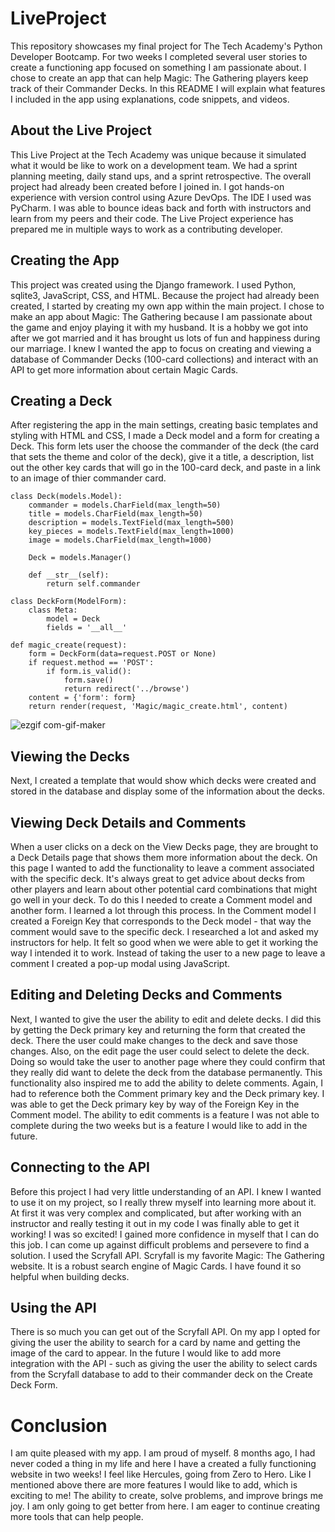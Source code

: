 # LiveProject
This repository showcases my final project for The Tech Academy's Python Developer Bootcamp.
For two weeks I completed several user stories to create a functioning app focused on something I am passionate about.
I chose to create an app that can help Magic: The Gathering players keep track of their Commander Decks.
In this README I will explain what features I included in the app using explanations, code snippets, and videos.

## About the Live Project<br>
This Live Project at the Tech Academy was unique because it simulated what it would be like to work on a development team. We had a sprint planning meeting, daily stand ups, and a sprint retrospective. The overall project had already been created before I joined in. I got hands-on experience with version control using Azure DevOps. The IDE I used was PyCharm. I was able to bounce ideas back and forth with instructors and learn from my peers and their code. The Live Project experience has prepared me in multiple ways to work as a contributing developer.

## Creating the App<br>
This project was created using the Django framework. I used Python, sqlite3, JavaScript, CSS, and HTML. Because the project had already been created, I started by creating my own app within the main project. I chose to make an app about Magic: The Gathering because I am passionate about the game and enjoy playing it with my husband. It is a hobby we got into after we got married and it has brought us lots of fun and happiness during our marriage. 
I knew I wanted the app to focus on creating and viewing a database of Commander Decks (100-card collections) and interact with an API to get more information about certain Magic Cards.

## Creating a Deck<br>
After registering the app in the main settings, creating basic templates and styling with HTML and CSS, I made a Deck model and a form for creating a Deck. This form lets user the choose the commander of the deck (the card that sets the theme and color of the deck), give it a title, a description, list out the other key cards that will go in the 100-card deck, and paste in a link to an image of thier commander card.
```
class Deck(models.Model):
    commander = models.CharField(max_length=50)
    title = models.CharField(max_length=50)
    description = models.TextField(max_length=500)
    key_pieces = models.TextField(max_length=1000)
    image = models.CharField(max_length=1000)

    Deck = models.Manager()

    def __str__(self):
        return self.commander
```
```
class DeckForm(ModelForm):
    class Meta:
        model = Deck
        fields = '__all__'
```
```
def magic_create(request):
    form = DeckForm(data=request.POST or None)
    if request.method == 'POST':
        if form.is_valid():
            form.save()
            return redirect('../browse')
    content = {'form': form}
    return render(request, 'Magic/magic_create.html', content)
```
![ezgif com-gif-maker](https://user-images.githubusercontent.com/97501659/173529510-15a0547c-c5e5-42a4-8e99-c95cf7cbf4ef.gif)

## Viewing the Decks<br>
Next, I created a template that would show which decks were created and stored in the database and display some of the information about the decks.


## Viewing Deck Details and Comments<br>
When a user clicks on a deck on the View Decks page, they are brought to a Deck Details page that shows them more information about the deck. On this page I wanted to add the functionality to leave a comment associated with the specific deck. It's always great to get advice about decks from other players and learn about other potential card combinations that might go well in your deck. To do this I needed to create a Comment model and another form. I learned a lot through this process. In the Comment model I created a Foreign Key that corresponds to the Deck model - that way the comment would save to the specific deck. I researched a lot and asked my instructors for help. It felt so good when we were able to get it working the way I intended it to work. Instead of taking the user to a new page to leave a comment I created a pop-up modal using JavaScript.

## Editing and Deleting Decks and Comments<br>
Next, I wanted to give the user the ability to edit and delete decks. I did this by getting the Deck primary key and returning the form that created the deck. There the user could make changes to the deck and save those changes. Also, on the edit page the user could select to delete the deck. Doing so would take the user to another page where they could confirm that they really did want to delete the deck from the database permanently. This functionality also inspired me to add the ability to delete comments. Again, I had to reference both the Comment primary key and the Deck primary key. I was able to get the Deck primary key by way of the Foreign Key in the Comment model. The ability to edit comments is a feature I was not able to complete during the two weeks but is a feature I would like to add in the future.

## Connecting to the API<br>
Before this project I had very little understanding of an API. I knew I wanted to use it on my project, so I really threw myself into learning more about it. At first it was very complex and complicated, but after working with an instructor and really testing it out in my code I was finally able to get it working! I was so excited! I gained more confidence in myself that I can do this job. I can come up against difficult problems and persevere to find a solution. I used the Scryfall API. Scryfall is my favorite Magic: The Gathering website. It is a robust search engine of Magic Cards. I have found it so helpful when building decks.

## Using the API<br>
There is so much you can get out of the Scryfall API. On my app I opted for giving the user the ability to search for a card by name and getting the image of the card to appear. In the future I would like to add more integration with the API - such as giving the user the ability to select cards from the Scryfall database to add to their commander deck on the Create Deck Form. 

# Conclusion<br>
I am quite pleased with my app. I am proud of myself. 8 months ago, I had never coded a thing in my life and here I have a created a fully functioning website in two weeks! I feel like Hercules, going from Zero to Hero. Like I mentioned above there are more features I would like to add, which is exciting to me! The ability to create, solve problems, and improve brings me joy. I am only going to get better from here. I am eager to continue creating more tools that can help people.
